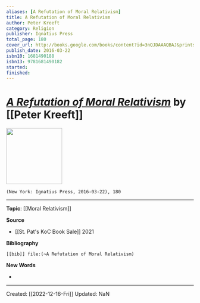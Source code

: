 ```yaml
---
aliases: [A Refutation of Moral Relativism]
title: A Refutation of Moral Relativism
author: Peter Kreeft
category: Religion
publisher: Ignatius Press
total_page: 180
cover_url: http://books.google.com/books/content?id=3nQJDAAAQBAJ&printsec=frontcover&img=1&zoom=1&edge=curl&source=gbs_api
publish_date: 2016-03-22
isbn10: 1681490188
isbn13: 9781681490182
started: 
finished: 
---
```

# *[A Refutation of Moral Relativism]()* by [[Peter Kreeft]]

<img src="http://books.google.com/books/content?id=3nQJDAAAQBAJ&printsec=frontcover&img=1&zoom=1&edge=curl&source=gbs_api" width=150>

`(New York: Ignatius Press, 2016-03-22), 180`

--- 
**Topic**: [[Moral Relativism]]

**Source**
- [[St. Pat's KoC Book Sale]] 2021


**Bibliography**

```query
[[bib]] file:(~A Refutation of Moral Relativism)
```
 

**New Words**

- 

---
Created: [[2022-12-16-Fri]]
Updated: NaN
